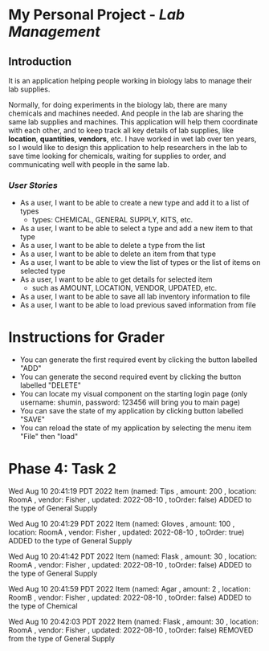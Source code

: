 
#  My Personal Project - ***Lab Management***

## Introduction

It is an application helping people working in biology labs to manage their lab supplies.

Normally, for doing experiments in the biology lab, there are many chemicals and machines needed. And people in the lab
are sharing the same lab supplies and machines. This application will help them coordinate with each other, and
to keep track all key details of lab supplies, like **location**, **quantities**, **vendors**, etc. I have worked 
in wet lab over ten years, so I would like to design this application to help researchers in the lab to save time 
looking for chemicals, waiting for supplies to order, and communicating well with people in the same lab.  

### *User Stories*
- As a user, I want to be able to create a new type and add it to a list of types 
  - types: CHEMICAL, GENERAL SUPPLY, KITS, etc.
- As a user, I want to be able to select a type and add a new item to that type
- As a user, I want to be able to delete a type from the list
- As a user, I want to be able to delete an item from that type
- As a user, I want to be able to view the list of types or the list of items on selected type
- As a user, I want to be able to get details for selected item
   - such as AMOUNT, LOCATION, VENDOR, UPDATED, etc.
- As a user, I want to be able to save all lab inventory information to file
- As a user, I want to be able to load previous saved information from file 

#  Instructions for Grader

- You can generate the first required event by clicking the button labelled "ADD"
- You can generate the second required event by clicking the button labelled "DELETE"
- You can locate my visual component on the starting login page 
  (only username: shumin, password: 123456 will bring you to main page)
- You can save the state of my application by clicking button labelled "SAVE"
- You can reload the state of my application by selecting the menu item "File" then "load"

# Phase 4: Task 2
Wed Aug 10 20:41:19 PDT 2022
Item (named: Tips , amount: 200 , location: RoomA , vendor: Fisher , updated: 2022-08-10 , toOrder: false) ADDED to the type of General Supply


Wed Aug 10 20:41:29 PDT 2022
Item (named: Gloves , amount: 100 , location: RoomA , vendor: Fisher , updated: 2022-08-10 , toOrder: true) ADDED to the type of General Supply


Wed Aug 10 20:41:42 PDT 2022
Item (named: Flask , amount: 30 , location: RoomA , vendor: Fisher , updated: 2022-08-10 , toOrder: false) ADDED to the type of General Supply


Wed Aug 10 20:41:59 PDT 2022
Item (named: Agar , amount: 2 , location: RoomB , vendor: Fisher , updated: 2022-08-10 , toOrder: false) ADDED to the type of Chemical


Wed Aug 10 20:42:03 PDT 2022
Item (named: Flask , amount: 30 , location: RoomA , vendor: Fisher , updated: 2022-08-10 , toOrder: false) REMOVED from the type of General Supply






